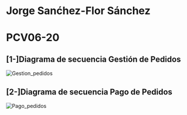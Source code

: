 # Jorge Sanćhez-Flor Sánchez

# PCV06-20

## [1-]Diagrama de secuencia Gestión de Pedidos 

![Gestion_pedidos](http://www.plantuml.com/plantuml/proxy?src=https://raw.github.com/JorgeSF85/PCV06-20/blob/master/PCV06-20/ejercicio1.puml)

## [2-]Diagrama de secuencia Pago de Pedidos

![Pago_pedidos](http://www.plantuml.com/plantuml/proxy?cache=no&src=https://raw.githubusercontent.com/JorgeSF85/PCV06-20/blob/master/PCV06-20/ejercicio2.puml)
